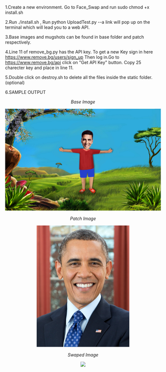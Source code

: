 1.Create a new environment.
Go to Face_Swap and run sudo chmod +x install.sh


2.Run ./install.sh , Run python UploadTest.py --a link will pop up on the terminal which will lead you to a web API.

3.Base images and mugshots can be found in base folder and patch respectively.

4.Line 11 of remove_bg.py has the API key.
To get a new Key sign in here https://www.remove.bg/users/sign_up 
Then log in.Go to https://www.remove.bg/api click on "Get API Key" button. Copy 25 charecter key and place in line 11.

5.Double click on destroy.sh to delete all the files inside the static folder.(optional)

6.SAMPLE OUTPUT
<p align="center">
<em>Base Image</em>
</p>
<p align="center">
<img src="https://github.com/Aakroat/Face_Swap/blob/master/images/base/akshay_base.jpg"> 
</p>
<p align="center">
<em>Patch Image</em>
</p>
<p align="center">
<img src="https://github.com/Aakroat/Face_Swap/blob/master/images/patch/barak-obama.jpg" width=300>  
</p>  
<p align="center">
<em>Swaped Image</em>
</p>
<p align="center">
<img src="https://github.com/Aakroat/Face_Swap/blob/master/bo.png">
</p>


